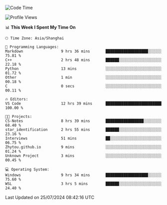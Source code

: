 <!--START_SECTION:waka-->
![Code Time](http://img.shields.io/badge/Code%20Time-1%2C868%20hrs%2028%20mins-blue)

![Profile Views](http://img.shields.io/badge/Profile%20Views-4-blue)

📊 **This Week I Spent My Time On** 

```text
🕑︎ Time Zone: Asia/Shanghai

💬 Programming Languages: 
Markdown                 9 hrs 36 mins       ███████████████████░░░░░░   75.81 % 
C++                      2 hrs 48 mins       ██████░░░░░░░░░░░░░░░░░░░   22.18 % 
Python                   13 mins             ░░░░░░░░░░░░░░░░░░░░░░░░░   01.72 % 
Other                    1 min               ░░░░░░░░░░░░░░░░░░░░░░░░░   00.18 % 
C                        0 secs              ░░░░░░░░░░░░░░░░░░░░░░░░░   00.11 % 

🔥 Editors: 
VS Code                  12 hrs 39 mins      █████████████████████████   100.00 % 

🐱‍💻 Projects: 
CS-Notes                 8 hrs 39 mins       █████████████████░░░░░░░░   68.40 % 
star_identification      2 hrs 55 mins       ██████░░░░░░░░░░░░░░░░░░░   23.16 % 
Interviews               51 mins             ██░░░░░░░░░░░░░░░░░░░░░░░   06.75 % 
Zhytou.github.io         9 mins              ░░░░░░░░░░░░░░░░░░░░░░░░░   01.24 % 
Unknown Project          3 mins              ░░░░░░░░░░░░░░░░░░░░░░░░░   00.45 % 

💻 Operating System: 
Windows                  9 hrs 34 mins       ███████████████████░░░░░░   75.60 % 
WSL                      3 hrs 5 mins        ██████░░░░░░░░░░░░░░░░░░░   24.40 % 
```


 Last Updated on 25/07/2024 08:42:16 UTC
<!--END_SECTION:waka-->